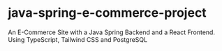# java-spring-e-commerce-project
 
An E-Commerce Site with a Java Spring Backend and a React Frontend. Using TypeScript, Tailwind CSS and PostgreSQL
